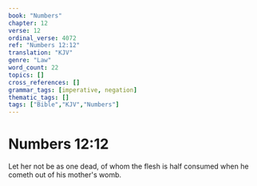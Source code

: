 ```yaml
---
book: "Numbers"
chapter: 12
verse: 12
ordinal_verse: 4072
ref: "Numbers 12:12"
translation: "KJV"
genre: "Law"
word_count: 22
topics: []
cross_references: []
grammar_tags: [imperative, negation]
thematic_tags: []
tags: ["Bible","KJV","Numbers"]
---
```


# Numbers 12:12

Let her not be as one dead, of whom the flesh is half consumed when he cometh out of his mother's womb.
